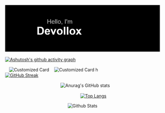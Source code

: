 <img position="absolute" style="margin-right: 30px;" width="1000" src="https://github.com/Devollox/Devollox/blob/main/header.png" alt="альтернативный текст">

[![Ashutosh's github activity graph](https://github-readme-activity-graph.vercel.app/graph?username=Devollox&theme=high-contrast)](https://github.com/ashutosh00710/github-readme-activity-graph)

ㅤ![Customized Card](https://github-readme-stats.vercel.app/api/pin?username=Devollox\&repo=DragAndDropButtons\&title_color=fff\&icon_color=f9f9f9\&text_color=9f9f9f\&bg_color=000000)
ㅤ![Customized Card](https://github-readme-stats.vercel.app/api/pin?username=Devollox\&repo=RichPresence\&title_color=fff\&icon_color=f9f9f9\&text_color=9f9f9f\&bg_color=000)
h
ㅤㅤㅤㅤㅤㅤㅤㅤㅤㅤㅤㅤㅤ[![GitHub Streak](http://github-readme-streak-stats.herokuapp.com?user=Devollox&theme=dark&background=000000)](https://git.io/streak-stats)

ㅤㅤㅤㅤㅤㅤㅤㅤㅤㅤㅤㅤㅤㅤ![Anurag's GitHub stats](https://github-readme-stats.vercel.app/api/?username=Devollox\&show_icons=true\&title_color=fff\&icon_color=79ff97\&text_color=9f9f9f\&bg_color=000000)

ㅤㅤㅤㅤㅤㅤㅤㅤㅤㅤㅤㅤㅤㅤㅤㅤㅤㅤㅤ[![Top Langs](https://github-readme-stats.vercel.app/api/top-langs/?username=Devollox&layout=compact&theme=vision-friendly-dark)](https://github.com/anuraghazra/github-readme-stats)

<p align="center" rotate="180">
        <img src="https://raw.githubusercontent.com/mayhemantt/mayhemantt/Update/svg/Bottom.svg" alt="Github Stats" />
</p>

